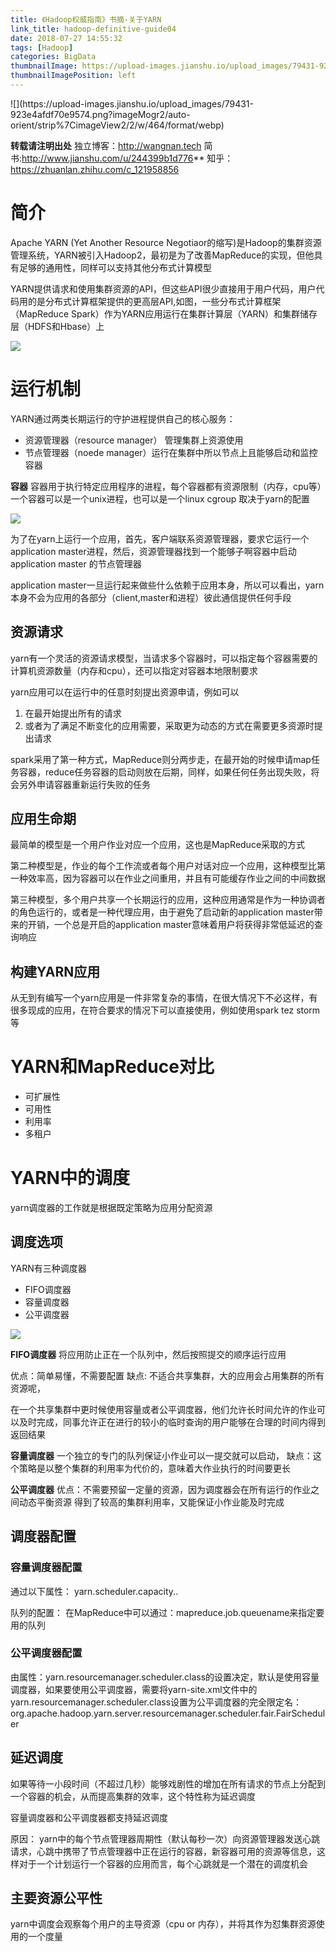 ```yaml
---
title: 《Hadoop权威指南》书摘-关于YARN
link_title: hadoop-definitive-guide04
date: 2018-07-27 14:55:32
tags: [Hadoop]
categories: BigData
thumbnailImage: https://upload-images.jianshu.io/upload_images/79431-923e4afdf70e9574.png?imageMogr2/auto-orient/strip%7CimageView2/2/w/464/format/webp
thumbnailImagePosition: left
---
```

<span/>
<!-- more -->
![](https://upload-images.jianshu.io/upload_images/79431-923e4afdf70e9574.png?imageMogr2/auto-orient/strip%7CimageView2/2/w/464/format/webp)
<!-- toc -->

**转载请注明出处**
独立博客：http://wangnan.tech 
简书:http://www.jianshu.com/u/244399b1d776**
知乎：https://zhuanlan.zhihu.com/c_121958856

# 简介
Apache YARN (Yet Another Resource Negotiaor的缩写)是Hadoop的集群资源管理系统，YARN被引入Hadoop2，最初是为了改善MapReduce的实现，但他具有足够的通用性，同样可以支持其他分布式计算模型

YARN提供请求和使用集群资源的API，但这些API很少直接用于用户代码，用户代码用的是分布式计算框架提供的更高层API,如图，一些分布式计算框架（MapReduce Spark）作为YARN应用运行在集群计算层（YARN）和集群储存层（HDFS和Hbase）上

![](https://upload-images.jianshu.io/upload_images/79431-7a260170b3afe591.png?imageMogr2/auto-orient/strip%7CimageView2/2/w/666/format/webp)

# 运行机制
YARN通过两类长期运行的守护进程提供自己的核心服务：
- 资源管理器（resource manager） 管理集群上资源使用
- 节点管理器（noede manager）运行在集群中所以节点上且能够启动和监控容器

**容器**
容器用于执行特定应用程序的进程，每个容器都有资源限制（内存，cpu等）一个容器可以是一个unix进程，也可以是一个linux cgroup 取决于yarn的配置

![](https://upload-images.jianshu.io/upload_images/79431-95558482420867c5.png?imageMogr2/auto-orient/strip%7CimageView2/2/w/683/format/webp)

为了在yarn上运行一个应用，首先，客户端联系资源管理器，要求它运行一个application master进程，然后，资源管理器找到一个能够子啊容器中启动application master 的节点管理器

application master一旦运行起来做些什么依赖于应用本身，所以可以看出，yarn本身不会为应用的各部分（client,master和进程）彼此通信提供任何手段

## 资源请求
yarn有一个灵活的资源请求模型，当请求多个容器时，可以指定每个容器需要的计算机资源数量（内存和cpu），还可以指定对容器本地限制要求

yarn应用可以在运行中的任意时刻提出资源申请，例如可以
1. 在最开始提出所有的请求
2. 或者为了满足不断变化的应用需要，采取更为动态的方式在需要更多资源时提出请求

spark采用了第一种方式，MapReduce则分两步走，在最开始的时候申请map任务容器，reduce任务容器的启动则放在后期，同样，如果任何任务出现失败，将会另外申请容器重新运行失败的任务

## 应用生命期
最简单的模型是一个用户作业对应一个应用，这也是MapReduce采取的方式

第二种模型是，作业的每个工作流或者每个用户对话对应一个应用，这种模型比第一种效率高，因为容器可以在作业之间重用，并且有可能缓存作业之间的中间数据

第三种模型，多个用户共享一个长期运行的应用，这种应用通常是作为一种协调者的角色运行的，或者是一种代理应用，由于避免了启动新的application master带来的开销，一个总是开启的application master意味着用户将获得非常低延迟的查询响应

## 构建YARN应用
从无到有编写一个yarn应用是一件非常复杂的事情，在很大情况下不必这样，有很多现成的应用，在符合要求的情况下可以直接使用，例如使用spark tez storm等

# YARN和MapReduce对比
- 可扩展性
- 可用性
- 利用率
- 多租户

# YARN中的调度
yarn调度器的工作就是根据既定策略为应用分配资源

## 调度选项
YARN有三种调度器
- FIFO调度器
- 容量调度器
- 公平调度器

![](https://upload-images.jianshu.io/upload_images/79431-58255ed56bfb1ba9.png?imageMogr2/auto-orient/strip%7CimageView2/2/w/483/format/webp)


**FIFO调度器**
将应用防止正在一个队列中，然后按照提交的顺序运行应用

优点：简单易懂，不需要配置
缺点: 不适合共享集群，大的应用会占用集群的所有资源呢，

在一个共享集群中更时候使用容量或者公平调度器，他们允许长时间允许的作业可以及时完成，同事允许正在进行的较小的临时查询的用户能够在合理的时间内得到返回结果

**容量调度器**
一个独立的专门的队列保证小作业可以一提交就可以启动，
缺点：这个策略是以整个集群的利用率为代价的，意味着大作业执行的时间要更长

**公平调度器**
优点：不需要预留一定量的资源，因为调度器会在所有运行的作业之间动态平衡资源
得到了较高的集群利用率，又能保证小作业能及时完成

## 调度器配置
### 容量调度器配置

通过以下属性：
yarn.scheduler.capacity.<queue-path>.<sub-property>


队列的配置：
在MapReduce中可以通过：mapreduce.job.queuename来指定要用的队列

### 公平调度器配置

由属性：yarn.resourcemanager.scheduler.class的设置决定，默认是使用容量调度器，如果要使用公平调度器，需要将yarn-site.xml文件中的yarn.resourcemanager.scheduler.class设置为公平调度器的完全限定名：org.apache.hadoop.yarn.server.resourcemanager.scheduler.fair.FairScheduler

## 延迟调度
如果等待一小段时间（不超过几秒）能够戏剧性的增加在所有请求的节点上分配到一个容器的机会，从而提高集群的效率，这个特性称为延迟调度

容量调度器和公平调度器都支持延迟调度

原因：
yarn中的每个节点管理器周期性（默认每秒一次）向资源管理器发送心跳请求，心跳中携带了节点管理器中正在运行的容器，新容器可用的资源等信息，这样对于一个计划运行一个容器的应用而言，每个心跳就是一个潜在的调度机会

## 主要资源公平性
yarn中调度会观察每个用户的主导资源（cpu or 内存），并将其作为怼集群资源使用的一个度量

